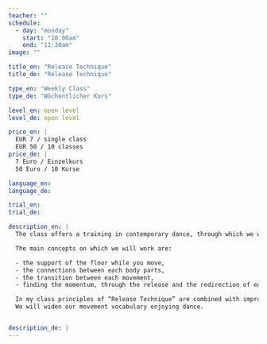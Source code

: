```yaml
---
teacher: ""
schedule:
  - day: "monday"
    start: "10:00am"
    end: "11:30am"
image: ""

title_en: "Release Technique"
title_de: "Release Technique"

type_en: "Weekly Class"
type_de: "Wöchentlicher Kurs"

level_en: open level
level_de: open level

price_en: |
  EUR 7 / single class  
  EUR 50 / 10 classes
price_de: |
  7 Euro / Einzelkurs  
  50 Euro / 10 Kurse

language_en:
language_de: 

trial_en:
trial_de:

description_en: |
  The class offers a training in contemporary dance, through which we will gradually prepare our body for moving, working on the release of the tensions in the muscles and on the opening of the joints.

  The main concepts on which we will work are:

  - the support of the floor while you move,
  - the connections between each body parts,
  - the transition between each movement,
  - finding the momentum, through the release and the redirection of each body part, to then be able to connect the movement into the space, creating dynamic.

  In my class principles of “Release Technique” are combined with improvisational tasks that brings you in a constant state of  availability and openness. Everyday our body is different, our sensations through the body are different. For this reason, in the class, much importance is given to the physical listening of the body: we will start from the warming up that allows ourself to connect inside and with the architecture of our specific body, in his tissues, bones and articulations.Then we will collect all those elements ending with a movement phrase.
  We will widen our movement vocabulary enjoying dance.


description_de: |
---
```

